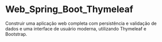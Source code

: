 # Web_Spring_Boot_Thymeleaf
Construir uma aplicação web completa com persistência e validação de dados e uma interface de usuário moderna, utilizando Thymeleaf e Bootstrap.
